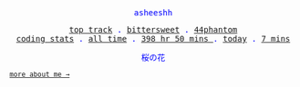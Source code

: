 <p align="center" style="color:blue"><samp>asheeshh</samp></p>        <p align="center" style="color:blue">        <samp>            <a href="https://open.spotify.com/track/7yUiFMJyShsfmY8TxJAO76">top track</a> .            <a href="https://open.spotify.com/track/7yUiFMJyShsfmY8TxJAO76">bittersweet</a> .            <a href="https://open.spotify.com/track/7yUiFMJyShsfmY8TxJAO76">44phantom</a></br>            <a href="https://wakatime.com/@asheeshh">coding stats</a> .            <a href="https://wakatime.com/@asheeshh">all time</a> .            <a href="https://wakatime.com/@asheeshh">            398 hr 50 mins        </a> .            <a href="https://wakatime.com/@asheeshh">today</a> .            <a href="https://wakatime.com/@asheeshh">7 mins</a>        </samp>        </p>        <p align="center" style="color:blue"><samp>桜の花</samp></p>                <sub><samp><a href="https://asheeshh.ninja/about/">more about me →</a></samp></sub>